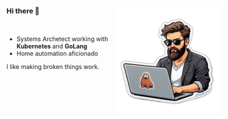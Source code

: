 ### Hi there 👋 <img src="sticker.png" width="250" align="right">
<br>

* Systems Archetect working with **Kubernetes** and **GoLang**
* Home automation aficionado

I like making broken things work.
